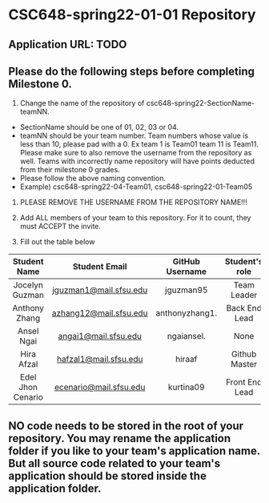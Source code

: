 # CSC648-spring22-01-01 Repository

## Application URL: TODO


## Please do the following steps before completing Milestone 0.
1. Change the name of the repository of csc648-spring22-SectionName-teamNN. 
 - SectionName should be one of 01, 02, 03 or 04. 
 - teamNN should be your team number. Team numbers whose value is less than 10, please pad with a 0. Ex team 1 is Team01 team 11 is Team11. Please make sure to also remove the username from the repository as well. Teams with incorrectly name repository will have points deducted from their milestone 0 grades.
 - Please follow the above naming convention.
 - Example) csc648-spring22-04-Team01,   csc648-spring22-01-Team05

1. PLEASE REMOVE THE USERNAME FROM THE REPOSITORY NAME!!!

2. Add ALL members of your team to this repository. For it to count, they must ACCEPT the invite.

3. Fill out the table below


| Student Name      |      Student Email     |  GitHub Username | Student's role |
|    :---:          |     :---:              |     :---:        | :---:          |
| Jocelyn Guzman    | jguzman1@mail.sfsu.edu | jguzman95        |  Team Leader   |
| Anthony Zhang     | azhang12@mail.sfsu.edu | anthonyzhang1.   | Back End Lead  |
| Ansel Ngai        | angai1@mail.sfsu.edu   | ngaiansel.       | None           |
| Hira Afzal        | hafzal1@mail.sfsu.edu  | hiraaf           | Github Master  |
| Edel Jhon Cenario | ecenario@mail.sfsu.edu | kurtina09        | Front End Lead |


## NO code needs to be stored in the root of your repository. You may rename the application folder if you like to your team's application name. But all source code related to your team's application should be stored inside the application folder.
